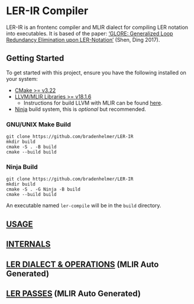# LER-IR Compiler

LER-IR is an frontenc compiler and MLIR dialect for compiling LER notation into executables. It is based of the paper: [‘GLORE: Generalized Loop Redundancy Elimination upon LER-Notation’](https://research.csc.ncsu.edu/picture/publications/papers/oopsla17.pdf) (Shen, Ding 2017).

## Getting Started
To get started with this project, ensure you have the following installed on your system:

- [CMake >= v3.22](https://cmake.org/download/)
- [LLVM/MLIR Libraries >= v18.1.6](https://github.com/llvm/llvm-project)
  - Instructions for build LLVM with MLIR can be found [here](https://mlir.llvm.org/getting_started/).
- [Ninja](https://ninja-build.org/) build system, this is _optional_ but recommended.

### GNU/UNIX Make Build
```shell
git clone https://github.com/bradenhelmer/LER-IR
mkdir build
cmake -S . -B build
cmake --build build
```
### Ninja Build
```shell
git clone https://github.com/bradenhelmer/LER-IR
mkdir build
cmake -S . -G Ninja -B build
cmake --build build
```

An executable named `ler-compile` will be in the `build` directory.

## [USAGE](./docs/USAGE.md)

## [INTERNALS](./docs/INTERNALS.md)

## [LER DIALECT & OPERATIONS](./docs/LERDialect.md) (MLIR Auto Generated)

## [LER PASSES](./docs/LERPasses.md) (MLIR Auto Generated)
